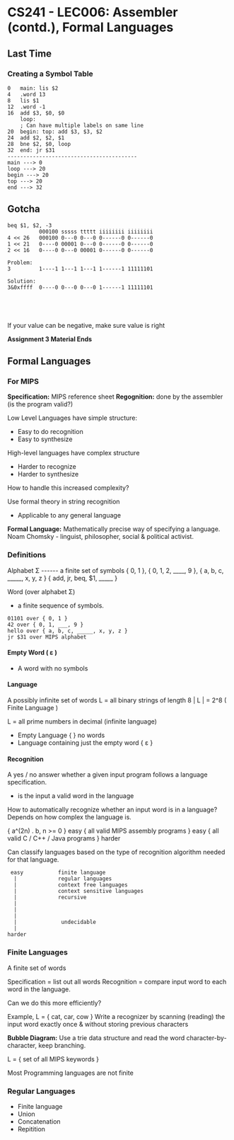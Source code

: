 # CS241 - LEC006: Assembler (contd.), Formal Languages
## Last Time
### Creating a Symbol Table
```
0   main: lis $2
4   .word 13
8   lis $1
12  .word -1
16  add $3, $0, $0
    loop:
    ; Can have multiple labels on same line
20  begin: top: add $3, $3, $2
24  add $2, $2, $1
28  bne $2, $0, loop
32  end: jr $31
-----------------------------------------
main ---> 0
loop ---> 20
begin ---> 20
top ---> 20
end ---> 32
```

## Gotcha
```
beq $1, $2, -3
          000100 sssss ttttt iiiiiiii iiiiiiii
4 << 26   000100 0---0 0---0 0------0 0------0
1 << 21   0----0 00001 0---0 0------0 0------0
2 << 16   0----0 0---0 00001 0------0 0------0

Problem:
3         1----1 1---1 1---1 1------1 11111101

Solution:
3&0xffff  0----0 0---0 0---0 1------1 11111101





```
If your value can be negative, make sure value is right

**Assignment 3 Material Ends**

## Formal Languages
### For MIPS
**Specification:** MIPS reference sheet
**Regognition:** done by the assembler (is the program valid?)

Low Level Languages have simple structure:
- Easy to do recognition
- Easy to synthesize 

High-level languages have complex structure
- Harder to recognize
- Harder to synthesize

How to handle this increased complexity?

Use formal theory in string recognition
- Applicable to any general language

**Formal Language:** Mathematically precise way of specifying a language.
Noam Chomsky - linguist, philosopher, social & political activist.

### Definitions
Alphabet Σ ------ a finite set of symbols
{ 0, 1 }, { 0, 1, 2, ____, 9 }, { a, b, c, _____, x, y, z }
{ add, jr, beq, $1, _____ }

Word (over alphabet Σ)
- a finite sequence of symbols.
```
01101 over { 0, 1 }
42 over { 0, 1, ___, 9 }
hello over { a, b, c, _____, x, y, z }
jr $31 over MIPS alphabet
```

#### Empty Word ( ɛ )
- A word with no symbols

#### Language
A possibly infinite set of words
L = all binary strings of length 8
| L | = 2^8  ( Finite Language )


L = all prime numbers in decimal (infinite language)

- Empty Language { } no words
- Language containing just the empty word { ɛ }

#### Recognition
A yes / no answer whether a given input program follows a language specification.
- is the input a valid word in the language

How to automatically recognize whether an input word is in a language?
Depends on how complex the language is.

{ a^(2n) . b, n >= 0 } easy
{ all valid MIPS assembly programs } easy
{ all valid C / C++ / Java programs } harder

Can classify languages based on the type of recognition algorithm needed for that language.

```
 easy           finite language
  |             regular languages
  |             context free languages
  |             context sensitive languages
  |             recursive
  |
  |
  |
  |              undecidable
  |
harder
```

### Finite Languages
A finite set of words

Specification = list out all words
Recognition = compare input word to each word in the language.

Can we do this more efficiently?

Example, L = { cat, car, cow }
Write a recognizer by scanning (reading) the input word exactly once & without storing previous characters

**Bubble Diagram:**
Use a trie data structure and read the word character-by-character, keep branching.

L = { set of all MIPS keywords }

Most Programming languages are not finite

### Regular Languages
- Finite language
- Union
- Concatenation
- Repitition
<!--stackedit_data:
eyJoaXN0b3J5IjpbLTM0MDE4MzQyMCwtOTA0NzkxODU4LC04Nj
g1NjI1MzksMTk1MjM4ODYzMSwxOTUyMzg4NjMxXX0=
-->